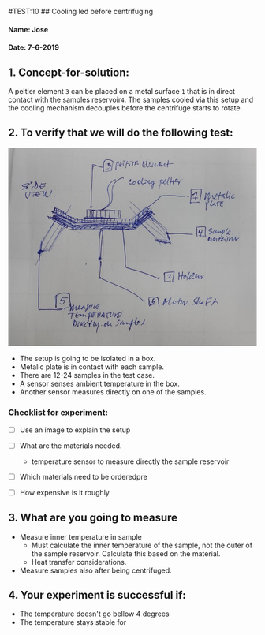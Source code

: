 #TEST:10 ## Cooling led before centrifuging
#### Name: Jose
#### Date: 7-6-2019

## 1. Concept-for-solution:
A peltier element `3` can be placed on a metal surface `1` that is in direct contact with the samples reservoir`4`. The samples cooled via this setup and the cooling mechanism decouples before the centrifuge starts to rotate.

## 2. To verify that we will do the following test:
![experiment](01-test.jpeg)
- The setup is going to be isolated in a box.
- Metalic plate is in contact with each sample.
- There are 12-24 samples in the test case.
- A sensor senses ambient temperature in the box.
- Another sensor measures directly on one of the samples.

### Checklist for experiment:
- [ ] Use an image to explain the setup
- [ ] What are the materials needed.
  - temperature sensor to measure directly the sample reservoir
- [ ] Which materials need to be orderedpre
- [ ] How expensive is it roughly


## 3. What are you going to measure
- Measure inner temperature in sample
  - Must calculate the inner temperature of the sample, not the outer of  the sample reservoir. Calculate this based on the material.
  - Heat transfer considerations.
- Measure samples also after being centrifuged.

## 4. Your experiment is successful if:
- The temperature doesn't go bellow 4 degrees
- The temperature stays stable for
